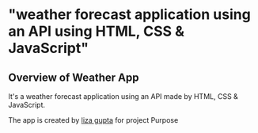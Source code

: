 # "weather forecast application using an API using HTML, CSS &amp; JavaScript"

## Overview of Weather App

It's a weather forecast application using an API made by HTML, CSS &amp; JavaScript.

The app is created by [liza gupta](https://www.linkedin.com/in/lizagupta2002/) for project Purpose

